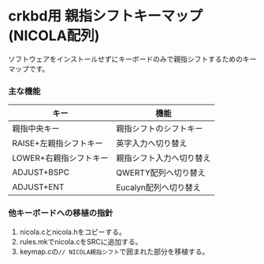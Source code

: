 # crkbd用 親指シフトキーマップ (NICOLA配列)

ソフトウェアをインストールせずにキーボードのみで親指シフトするためのキーマップです。

### 主な機能

|キー|機能|
|----|----|
|親指中央キー|親指シフトのシフトキー|
|RAISE+左親指シフトキー|英字入力へ切り替え|
|LOWER+右親指シフトキー|親指シフト入力へ切り替え|
|ADJUST+BSPC|QWERTY配列へ切り替え|
|ADJUST+ENT|Eucalyn配列へ切り替え|

### 他キーボードへの移植の指針

1. nicola.cとnicola.hをコピーする。
2. rules.mkでnicola.cをSRCに追加する。
3. keymap.cの`// NICOLA親指シフト`で囲まれた部分を移植する。
